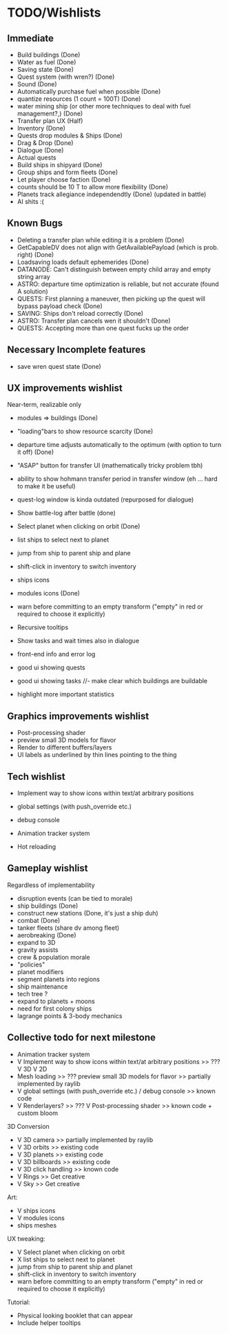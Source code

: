 # TODO/Wishlists

## Immediate
- Build buildings (Done)
- Water as fuel (Done)
- Saving state  (Done)
- Quest system (with wren?) (Done)
- Sound (Done)
- Automatically purchase fuel when possible (Done)
- quantize resources (1 count = 100T) (Done)
- water mining ship (or other more techniques to deal with fuel management?,) (Done)
- Transfer plan UX (Half)
- Inventory (Done)
- Quests drop modules & Ships (Done)
- Drag & Drop (Done)
- Dialogue (Done)
- Actual quests
- Build ships in shipyard (Done)
- Group ships and form fleets (Done)
- Let player choose faction (Done)
- counts should be 10 T to allow more flexibility (Done)
- Planets track allegiance independendtly (Done) (updated in battle)
- AI shits :(

## Known Bugs
- Deleting a transfer plan while editing it is a problem  (Done)
- GetCapableDV does not align with GetAvailablePayload (which is prob. right)  (Done)
- Loadsaving loads default ephemerides (Done)
- DATANODE: Can't distinguish between empty child array and empty string array
- ASTRO: departure time optimization is reliable, but not accurate (found A solution)
- QUESTS: First planning a maneuver, then picking up the quest will bypass payload check (Done)
- SAVING: Ships don't reload correctly (Done)
- ASTRO: Transfer plan cancels wen it shouldn't (Done)
- QUESTS: Accepting more than one quest fucks up the order

## Necessary Incomplete features
- save wren quest state (Done)

## UX improvements wishlist
Near-term, realizable only
- modules => buildings (Done)
- "loading"bars to show resource scarcity (Done)
- departure time adjusts automatically to the optimum (with option to turn it off) (Done)
- "ASAP" button for transfer UI (mathematically tricky problem tbh)
- ability to show hohmann transfer period in transfer window (eh ... hard to make it be useful)
- quest-log window is kinda outdated (repurposed for dialogue)
- Show battle-log after battle (done)

- Select planet when clicking on orbit (Done)
- list ships to select next to planet
- jump from ship to parent ship and plane
- shift-click in inventory to switch inventory
- ships icons
- modules icons (Done)
- warn before committing to an empty transform ("empty" in red or required to choose it explicitly)
- Recursive tooltips

- Show tasks and wait times also in dialogue
- front-end info and error log
- good ui showing quests
- good ui showing tasks
//- make clear which buildings are buildable
- highlight more important statistics

## Graphics improvements wishlist
- Post-processing shader
- preview small 3D models for flavor
- Render to different buffers/layers
- UI labels as underlined by thin lines pointing to the thing

## Tech wishlist
- Implement way to show icons within text/at arbitrary positions
- global settings (with push_override etc.)
- debug console
- Animation tracker system

- Hot reloading

## Gameplay wishlist
Regardless of implementability
- disruption events (can be tied to morale)
- ship buildings (Done)
- construct new stations (Done, it's just a ship duh)
- combat (Done)
- tanker fleets (share dv among fleet)
- aerobreaking (Done)
- expand to 3D
- gravity assists
- crew & population morale
- "policies"
- planet modifiers
- segment planets into regions
- ship maintenance
- tech tree ?
- expand to planets + moons
- need for first colony ships
- lagrange points & 3-body mechanics


## Collective todo for next milestone
- Animation tracker system
- V Implement way to show icons within text/at arbitrary positions  >> ???
    V 3D
    V 2D
- Mesh loading  >> ???
    preview small 3D models for flavor >> partially implemented by raylib
- V global settings (with push_override etc.) / debug console >> known code
- V Renderlayers?  >> ???
  V Post-processing shader  >> known code + custom bloom

3D Conversion
- V 3D camera  >> partially implemented by raylib
- V 3D orbits  >> existing code
- V 3D planets >> existing code
- V 3D billboards >> existing code
- V 3D click handling >> known code
- V Rings >> Get creative
- V Sky >> Get creative

Art:
- V ships icons
- V modules icons
-   ships meshes

UX tweaking:
- V Select planet when clicking on orbit
- X list ships to select next to planet
-   jump from ship to parent ship and planet
-   shift-click in inventory to switch inventory
-   warn before committing to an empty transform ("empty" in red or required to choose it explicitly)

Tutorial:
- Physical looking booklet that can appear
- Include helper tooltips